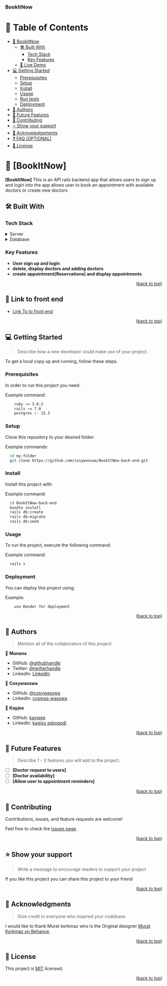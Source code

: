 <a name="readme-top"></a>

  <h3><b>BookItNow</b></h3>

</div>

<!-- TABLE OF CONTENTS -->

# 📗 Table of Contents

- [📖 BookItNow](#about-project)
  - [🛠 Built With](#built-with)
    - [Tech Stack](#tech-stack)
    - [Key Features](#key-features)
  - [🚀 Live Demo](#live-demo)
- [💻 Getting Started](#getting-started)
  - [Prerequisites](#prerequisites)
  - [Setup](#setup)
  - [Install](#install)
  - [Usage](#usage)
  - [Run tests](#run-tests)
  - [Deployment](#deployment)
- [👥 Authors](#authors)
- [🔭 Future Features](#future-features)
- [🤝 Contributing](#contributing)
- [⭐️ Show your support](#support)
- [🙏 Acknowledgements](#acknowledgements)
- [❓ FAQ (OPTIONAL)](#faq)
- [📝 License](#license)

<!-- PROJECT DESCRIPTION -->

# 📖 [BookItNow] <a name="about-project"></a>

**[BookItNow]** This is an API rails backend app that allows users to sign up and login into the app allows user to book an appointment with available doctors or create new doctors

## 🛠 Built With <a name="built-with"></a>

### Tech Stack <a name="tech-stack"></a>
<details>
  <summary>Server</summary>
  <ul>
    <li><a href="https://expressjs.com/">Ruby on rails</a></li>
  </ul>
</details>

<details>
<summary>Database</summary>
  <ul>
    <li><a href="https://www.postgresql.org/">PostgreSQL</a></li>
  </ul>
</details>

<!-- Features -->

### Key Features <a name="key-features"></a>

- **User sign up and login**
- **delete, display doctors and adding doctors**
- **create appointment(Reservations) and display appointments**

<p align="right">(<a href="#readme-top">back to top</a>)</p>

## 🚀 Link to front end <a name="live-demo"></a>

- [Link To to front end](https://github.com/cosywasswa/BookItNow-front-end)

<p align="right">(<a href="#readme-top">back to top</a>)</p>


## 💻 Getting Started <a name="getting-started"></a>

> Describe how a new developer could make use of your project.

To get a local copy up and running, follow these steps.

### Prerequisites

In order to run this project you need:


Example command:

```sh
    ruby >= 3.0.2
    rails >= 7.0
    postgres >- 15.3

```
 

### Setup

Clone this repository to your desired folder:

Example commands:

```sh
  cd my-folder
  git clone https://github.com/cosywasswa/BookItNow-back-end.git
```


### Install

Install this project with:

Example command:

```sh
  cd BookItNow-back-end
  bundle install
  rails db:create
  rails db:migrate
  rails db:seed
```

### Usage

To run the project, execute the following command:

Example command:

```sh
  rails s
```

### Deployment

You can deploy this project using:


Example:

```sh
    use Render for deployment
```

<p align="right">(<a href="#readme-top">back to top</a>)</p>

<!-- AUTHORS -->

## 👥 Authors <a name="authors"></a>

> Mention all of the collaborators of this project.

👤 **Munana**

- GitHub: [@githubhandle](https://github.com/clin2on3mun)
- Twitter: [@twitterhandle](https://twitter.com/ClintonMunana)
- LinkedIn: [LinkedIn](https://www.linkedin.com/in/munana-clinton/)

👤 **Cosywasswa**
- GitHub: [@cosywasswa](https://github.com/cosywasswa)
- LinkedIn: [cosmas-wasswa](https://www.linkedin.com/in/cosmas-wasswa)

👤 **Kayjee**
- GitHub: [kayjeee](https://github.com/kayjeee)
- LinkedIn: [kagiso sebogodi](https://www.linkedin.com/in/kagiso-sebogodi/)

<p align="right">(<a href="#readme-top">back to top</a>)</p>

<!-- FUTURE FEATURES -->

## 🔭 Future Features <a name="future-features"></a>

> Describe 1 - 3 features you will add to the project.

- [ ] **[Doctor request to users]**
- [ ] **[Doctor availability]**
- [ ] **[Allow user to appointment reminders]**

<p align="right">(<a href="#readme-top">back to top</a>)</p>

<!-- CONTRIBUTING -->

## 🤝 Contributing <a name="contributing"></a>

Contributions, issues, and feature requests are welcome!

Feel free to check the [issues page](../../issues/).

<p align="right">(<a href="#readme-top">back to top</a>)</p>

<!-- SUPPORT -->

## ⭐️ Show your support <a name="support"></a>

> Write a message to encourage readers to support your project

If you like this project you can share this project to your friend

<p align="right">(<a href="#readme-top">back to top</a>)</p>

<!-- ACKNOWLEDGEMENTS -->

## 🙏 Acknowledgments <a name="acknowledgements"></a>

> Give credit to everyone who inspired your codebase.

I would like to thank Murat korkmaz who is the Original designer [Murat Korkmaz on Behance](https://www.behance.net/gallery/26425031/Vespa-Responsive-Redesign).
<p align="right">(<a href="#readme-top">back to top</a>)</p>

<!-- LICENSE -->

## 📝 License <a name="license"></a>

This project is [MIT](./LICENSE) licensed.

<p align="right">(<a href="#readme-top">back to top</a>)</p>
